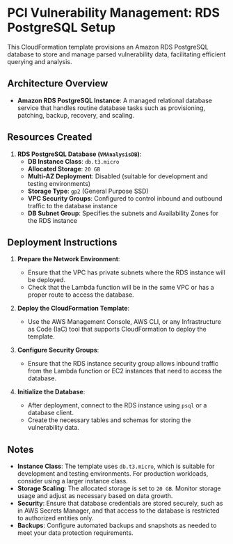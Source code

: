 # PCI Vulnerability Management: RDS PostgreSQL Setup

This CloudFormation template provisions an Amazon RDS PostgreSQL database to store and manage parsed vulnerability data, facilitating efficient querying and analysis.

## Architecture Overview

- **Amazon RDS PostgreSQL Instance**: A managed relational database service that handles routine database tasks such as provisioning, patching, backup, recovery, and scaling.

## Resources Created

1. **RDS PostgreSQL Database (`VMAnalysisDB`)**:
   - **DB Instance Class**: `db.t3.micro`
   - **Allocated Storage**: `20 GB`
   - **Multi-AZ Deployment**: Disabled (suitable for development and testing environments)
   - **Storage Type**: `gp2` (General Purpose SSD)
   - **VPC Security Groups**: Configured to control inbound and outbound traffic to the database instance
   - **DB Subnet Group**: Specifies the subnets and Availability Zones for the RDS instance

## Deployment Instructions

1. **Prepare the Network Environment**:
   - Ensure that the VPC has private subnets where the RDS instance will be deployed.
   - Check that the Lambda function will be in the same VPC or has a proper route to access the database.

2. **Deploy the CloudFormation Template**:
   - Use the AWS Management Console, AWS CLI, or any Infrastructure as Code (IaC) tool that supports CloudFormation to deploy the template.

3. **Configure Security Groups**:
   - Ensure that the RDS instance security group allows inbound traffic from the Lambda function or EC2 instances that need to access the database.

4. **Initialize the Database**:
   - After deployment, connect to the RDS instance using `psql` or a database client.
   - Create the necessary tables and schemas for storing the vulnerability data.

## Notes

- **Instance Class**: The template uses `db.t3.micro`, which is suitable for development and testing environments. For production workloads, consider using a larger instance class.
- **Storage Scaling**: The allocated storage is set to `20 GB`. Monitor storage usage and adjust as necessary based on data growth.
- **Security**: Ensure that database credentials are stored securely, such as in AWS Secrets Manager, and that access to the database is restricted to authorized entities only.
- **Backups**: Configure automated backups and snapshots as needed to meet your data protection requirements.